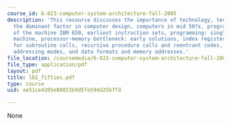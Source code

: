 ```yaml
---
course_id: 6-823-computer-system-architecture-fall-2005
description: 'This resource discusses the importance of technology, technology is
  the dominant factor in computer design, computers in mid 50?s, programmer?s view
  of the machine IBM 650, earliest instruction sets, programming: single accumulator
  machine, processor-memory bottleneck: early solutions, index registers, support
  for subroutine calls, recursive procedure calls and reentrant codes, evolution of
  addressing modes, and data formats and memory addresses.'
file_location: /coursemedia/6-823-computer-system-architecture-fall-2005/ae51ce4205e88023b9d5fe59dd25b7fd_l02_fifties.pdf
file_type: application/pdf
layout: pdf
title: l02_fifties.pdf
type: course
uid: ae51ce4205e88023b9d5fe59dd25b7fd

---
```

None